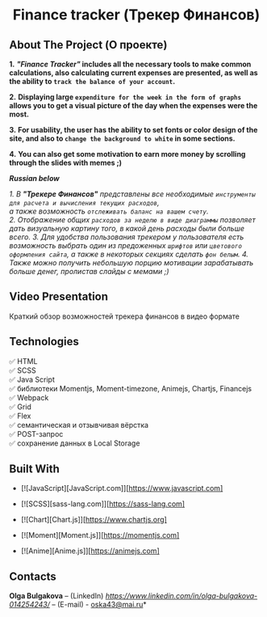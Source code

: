 <h1 align="center">Finance tracker (Трекер Финансов)</h1>
<h2>About The Project (О проекте)</h2>

**1.** ***"Finance Tracker"*  includes all the necessary tools to make common calculations, also calculating current expenses are presented,
as well as the ability to `track the balance of your account`.**   

**2.** **Displaying large `expenditure for the week in the form of graphs` allows you to get a visual picture of the day when the expenses were the most.**    

**3.** **For usability, the user has the ability to set fonts or color design of the site, and also to `change the background to white` in some sections.**    

**4.** **You can also get some motivation to earn more money by scrolling through the slides with memes ;)**



***Russian below***


*1. В **"Трекере Финансов"** представлены все необходимые `инструменты для расчета и вычисления текущих расходов`,   
а также возможность `отслеживать баланс на вашем счету`.      
2. Отображение общих `расходов за неделю в виде диаграммы` позволяет дать визуальную картину того, в какой день расходы были больше всего.
3. Для удобства пользования трекером у пользователя есть возможность выбрать один из предоженных `шрифтов` или `цветового оформления сайта`, а также в некоторых секциях сделать `фон белым`.
4. Также можно получить небольшую порцию мотивации зарабатывать больше денег, пролистав слайды с мемами ;)*



<h2>Video Presentation</h2>
Краткий обзор возможностей трекера финансов в видео формате


<h2>Technologies</h2>

:white_check_mark: HTML    
:white_check_mark: SCSS      
:white_check_mark: Java Script   
:white_check_mark: библиотеки Momentjs, Moment-timezone, Animejs, Chartjs, Financejs    
:white_check_mark: Webpack    
:white_check_mark: Grid    
:white_check_mark: Flex    
:white_check_mark: семантическая и отзывчивая вёрстка    
:white_check_mark: POST-запрос   
:white_check_mark: сохранение данных в Local Storage    

<h2>Built With</h2>

* [![JavaScript][JavaScript.com]][https://www.javascript.com]    

* [![SCSS][sass-lang.com]][https://sass-lang.com]  

* [![Chart][Chart.js]][https://www.chartjs.org]  

* [![Moment][Moment.js]][https://momentjs.com]    

* [![Anime][Anime.js]][https://animejs.com]




<h2>Contacts</h2>

**Olga Bulgakova** – (LinkedIn) *https://www.linkedin.com/in/olga-bulgakova-014254243/* – (E-mail) - oska43@mai.ru*

